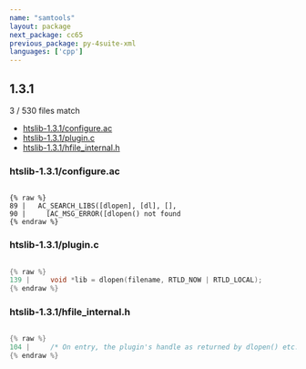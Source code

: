 ```yaml
---
name: "samtools"
layout: package
next_package: cc65
previous_package: py-4suite-xml
languages: ['cpp']
---
```

## 1.3.1
3 / 530 files match

 - [htslib-1.3.1/configure.ac](#htslib-131configureac)
 - [htslib-1.3.1/plugin.c](#htslib-131pluginc)
 - [htslib-1.3.1/hfile_internal.h](#htslib-131hfile_internalh)

### htslib-1.3.1/configure.ac

```

{% raw %}
89 |   AC_SEARCH_LIBS([dlopen], [dl], [],
90 |     [AC_MSG_ERROR([dlopen() not found
{% endraw %}

```
### htslib-1.3.1/plugin.c

```cpp

{% raw %}
139 |     void *lib = dlopen(filename, RTLD_NOW | RTLD_LOCAL);
{% endraw %}

```
### htslib-1.3.1/hfile_internal.h

```cpp

{% raw %}
104 |     /* On entry, the plugin's handle as returned by dlopen() etc.  */
{% endraw %}

```